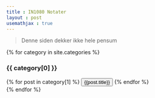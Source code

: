 ```yaml
---
title : IN1080 Notater
layout : post
usemathjax : true
---
```


> Denne siden dekker ikke hele pensum




{% for category in site.categories %}
<h3>{{ category[0] }}</h3>
  <div class="button-grid">
    {% for post in category[1] %}
    <button onclick="location.href='{{ site.baseurl }}{{ post.url }}';" class="neumorphic-button">
      {{post.title}}
    </button>
    {% endfor %}
  </div>
{% endfor %}





